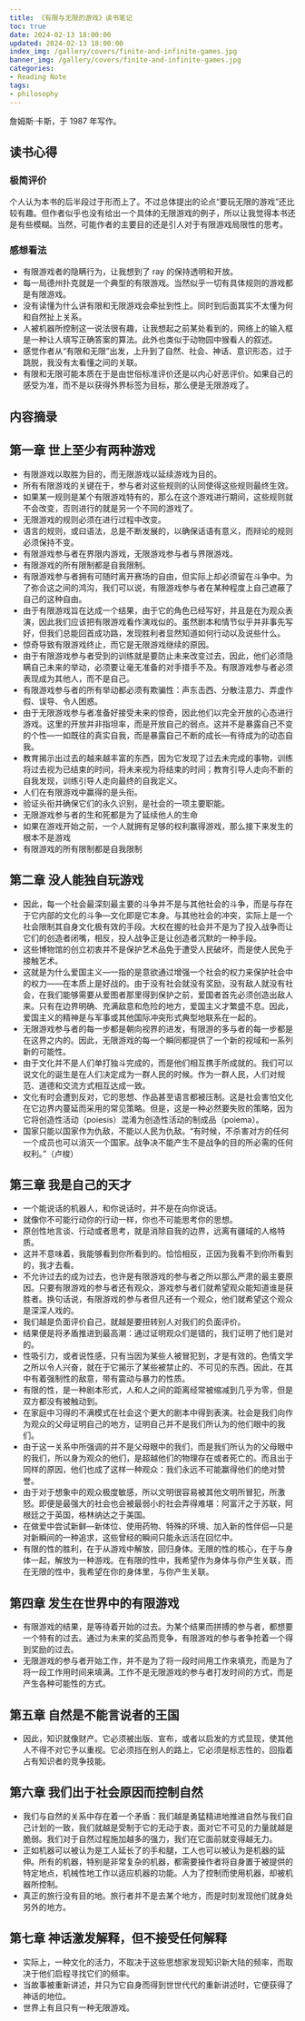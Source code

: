 ```yaml
---
title: 《有限与无限的游戏》读书笔记
toc: true
date: 2024-02-13 18:00:00
updated: 2024-02-13 18:00:00
index_img: /gallery/covers/finite-and-infinite-games.jpg
banner_img: /gallery/covers/finite-and-infinite-games.jpg
categories:
- Reading Note
tags: 
- philosophy
---
```


<!-- omit in toc -->
詹姆斯·卡斯，于 1987 年写作。
<!-- more -->

## 读书心得

### 极简评价

个人认为本书的后半段过于形而上了。不过总体提出的论点“要玩无限的游戏”还比较有趣。但作者似乎也没有给出一个具体的无限游戏的例子，所以让我觉得本书还是有些模糊。当然，可能作者的主要目的还是引人对于有限游戏局限性的思考。

### 感想看法

- 有限游戏者的隐瞒行为，让我想到了 ray 的保持透明和开放。
- 每一局德州扑克就是一个典型的有限游戏。当然似乎一切有具体规则的游戏都是有限游戏。
- 没有读懂为什么讲有限和无限游戏会牵扯到性上。同时到后面其实不太懂为何和自然扯上关系。
- 人被机器所控制这一说法很有趣，让我想起之前某处看到的，网络上的输入框是一种让人填写正确答案的算法。此外也类似于动物园中猴看人的叙述。
- 感觉作者从“有限和无限”出发，上升到了自然、社会、神话、意识形态，过于跳脱，我没有太看懂之间的关联。
- 有限和无限可能本质在于是由世俗标准评价还是以内心好恶评价。如果自己的感受为准，而不是以获得外界标签为目标，那么便是无限游戏了。

## 内容摘录

## 第一章 世上至少有两种游戏

- 有限游戏以取胜为目的，而无限游戏以延续游戏为目的。
- 所有有限游戏的关键在于，参与者对这些规则的认同使得这些规则最终生效。
- 如果某一规则是某个有限游戏特有的，那么在这个游戏进行期间，这些规则就不会改变，否则进行的就是另一个不同的游戏了。
- 无限游戏的规则必须在进行过程中改变。
- 语言的规则，或曰语法，总是不断发展的，以确保话语有意义，而辩论的规则必须保持不变。
- 有限游戏参与者在界限内游戏，无限游戏参与者与界限游戏。
- 有限游戏的所有限制都是自我限制。
- 有限游戏参与者拥有可随时离开赛场的自由，但实际上却必须留在斗争中。为了弥合这之间的鸿沟，我们可以说，有限游戏参与者在某种程度上自己遮蔽了自己的这种自由。
- 由于有限游戏旨在达成一个结果，由于它的角色已经写好，并且是在为观众表演，因此我们应该把有限游戏看作演戏似的。虽然剧本和情节似乎并非事先写好，但我们总能回首成功路，发现胜利者显然知道如何行动以及说些什么。
- 惊奇导致有限游戏终止，而它是无限游戏继续的原因。
- 由于有限游戏参与者受到的训练就是要防止未来改变过去，因此，他们必须隐瞒自己未来的举动，必须要让毫无准备的对手措手不及。有限游戏参与者必须表现成为其他人，而不是自己。
- 有限游戏参与者的所有举动都必须有欺骗性：声东击西、分散注意力、弄虚作假、误导、令人困惑。
- 由于无限游戏参与者准备好接受未来的惊奇，因此他们以完全开放的心态进行游戏。这里的开放并非指坦率，而是开放自己的弱点。这并不是暴露自己不变的个性—一如既往的真实自我，而是暴露自己不断的成长—有待成为的动态自我。
- 教育揭示出过去的越来越丰富的东西，因为它发现了过去未完成的事物，训练将过去视为已结束的时间，将未来视为将结束的时间；教育引导人走向不断的自我发现，训练引导人走向最终的自我定义。
- 人们在有限游戏中赢得的是头衔。
- 验证头衔并确保它们的永久识别，是社会的一项主要职能。
- 无限游戏参与者的生和死都是为了延续他人的生命
- 如果在游戏开始之前，一个人就拥有足够的权利赢得游戏，那么接下来发生的根本不是游戏
- 有限游戏的所有限制都是自我限制

## 第二章 没人能独自玩游戏

- 因此，每一个社会最深刻最主要的斗争并不是与其他社会的斗争，而是与存在于它内部的文化的斗争—文化即是它本身。与其他社会的冲突，实际上是一个社会限制其自身文化极有效的手段。大权在握的社会并不是为了投入战争而让它们的创造者闭嘴，相反，投人战争正是让创造者沉默的一种手段。
- 这些博物馆的创立初衷并不是保护艺术品免于遭受人民破坏，而是使人民免于接触艺术。
- 这就是为什么爱国主义—一指的是意欲通过增强一个社会的权力来保护社会中的权力——在本质上是好战的。由于没有社会就没有奖励，没有敌人就没有社会，在我们能够需要从爱图者那里得到保护之前，爱国者首先必须创造出敌人来。只有在边界明确、充满敌意和危险的地方，爱国主义才繁盛不息。因此，爱国主义的精神是与军事或其他国际冲突形式典型地联系在一起的。
- 无限游戏参与者的每一步都是朝向视界的进发，有限游的多与者的每一步都是在这界之内的。因此，无限游戏的每一个瞬同都提供了一个新的视域和一系列新的可能性。
- 由于文化并不是人们单打独斗完成的，而是他们相互携手所成就的。我们可以说文化的诞生是在人们决定成为一群人民的时候。作为一群人民，人们对规范、道德和交流方式相互达成一致。
- 文化有时会遭到反对，它的思想、作品甚至语言都被压制。这是社会害怕文化在它边界内蔓延而采用的常见策略。但是，这是一种必然要失败的策略，因为它将创造性活动（poiesis）混淆为创造性活动的制成品（poiema）。
- 国家只能以国家作为仇敌，不能以人民为仇敌。“有时候，不杀害对方的任何一个成员也可以消灭一个国家。战争决不能产生不是战争的目的所必需的任何权利。”（卢梭）

## 第三章 我是自己的天才

- 一个能说话的机器人，和你说话时，并不是在向你说话。
- 就像你不可能行动你的行动一样，你也不可能思考你的思想。
- 原创性地言谈、行动或者思考，就是消除自我的边界，远离有疆域的人格特质。
- 这并不意味着，我能够看到你所看到的。恰恰相反，正因为我看不到你所看到的，我才去看。
- 不允许过去的成为过去，也许是有限游戏的参与者之所以那么严肃的最主要原因。只要有限游戏的参与者还有观众，游戏参与者们就希望观众能知道谁是获胜者。换句话说，有限游戏的参与者但凡还有一个观众，他们就希望这个观众是深深人戏的。
- 我们越是负面评价自己，就越是要扭转别人对我们的负面评价。
- 结果便是将矛盾推进到最高潮：通过证明观众们是错的，我们证明了他们是对的。
- 性吸引力，或者说性感，只有当因为某些人被冒犯到，才是有效的。色情文学之所以令人兴奋，就在于它揭示了某些被禁止的、不可见的东西。因此，在其中有着强制性的敌意，带有震动与暴力的性质。
- 有限的性，是一种剧本形式，人和人之间的距离经常被缩减到几乎为零，但是双方都没有被触动到。
- 在家庭中习得的不满模式在社会这个更大的剧本中得到表演。社会是我们向作为观众的父母证明自己的地方，证明自己并不是我们所认为的他们眼中的我们。
- 由于这一关系中所强调的并不是父母眼中的我们，而是我们所认为的父母眼中的我们，所以身为观众的他们，是超越他们的物理存在或者死亡的。而且出于同样的原因，他们也成了这样一种观众：我们永远不可能赢得他们的绝对赞誉。
- 由于对于想象中的观众极度敏感，所以文明很容易被其他文明所冒犯，所激怒。即便是最强大的社会也会被最弱小的社会弄得难堪：阿富汗之于苏联，阿根廷之于英国，格林纳达之于美国。
- 在做爱中尝试新鲜—新体位、使用药物、特殊的环境、加入新的性伴侣—只是对新瞬间的一种追求，这些曾经的瞬间只能永远活在回忆中。
- 有限的性的胜利，在于从游戏中解放，回归身体。无限的性的核心，在于与身体一起，解放为一种游戏。在有限的性中，我希望作为身体与你产生关联，而在无限的性中，我希望在你的身体里，与你产生关联。

## 第四章 发生在世界中的有限游戏

- 有限游戏的结果，是等待着开始的过去。为某个结果而拼搏的参与者，都想要一个特有的过去。通过为未来的奖品而竞争，有限游戏的参与者争抢着一个得到奖励的过去。
- 无限游戏的参与者开始工作，并不是为了将一段时间用工作来填充，而是为了将一段工作用时间来填满。工作不是无限游戏的参与者打发时间的方式，而是产生各种可能性的方式。

## 第五章 自然是不能言说者的王国

- 因此，知识就像财产。它必须被出版、宣布，或者以启发的方式显现，使其他人不得不对它予以重视。它必须挡在别人的路上，它必须是标志性的，回指着占有知识者的竞争技能。

## 第六章 我们出于社会原因而控制自然

- 我们与自然的关系中存在着一个矛盾：我们越是勇猛精进地推进自然与我们自己计划的一致，我们就越是受制于它的无动于衷，面对它不可见的力量就越是脆弱。我们对于自然过程施加越多的强力，我们在它面前就变得越无力。
- 正如机器可以被认为是工人延长了的手和腿，工人也可以被认为是机器的延伸。所有的机器，特别是非常复杂的机器，都需要操作者将自身置于被提供的特定地点，机械性地工作以适应机器的功能。人为了控制而使用机器，却被机器所控制。
- 真正的旅行没有目的地。旅行者并不是去某个地方，而是时刻发现他们就身处另外的地方。

## 第七章 神话激发解释，但不接受任何解释

- 实际上，一种文化的活力，不取决于这些思想家发现知识新大陆的频率，而取决于他们启程寻找它们的频率。
- 当故事被重新讲述，并只为它自身而得到世世代代的重新讲述时，它便获得了神话的地位。
- 世界上有且只有一种无限游戏。